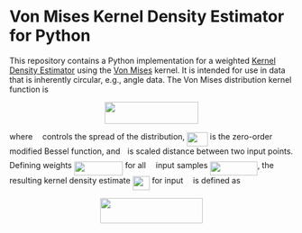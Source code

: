 # Von Mises Kernel Density Estimator for Python
This repository contains a Python implementation for a weighted [Kernel Density Estimator](https://en.wikipedia.org/wiki/Kernel_density_estimation) using the [Von Mises](https://en.wikipedia.org/wiki/Von_Mises_distribution) kernel. It is intended for use in data that is inherently circular, e.g., angle data. The Von Mises distribution kernel function is

<p align="center"><img src="svgs/9683156d8033f88856817c73523e6c40.svg?3491bf8ac8&invert_in_darkmode" align=middle width=166.18139999999997pt height=38.773514999999996pt/></p>

where <img src="svgs/5c62da39aa7289df62d937cb24a31161.svg?8b021cbee8&invert_in_darkmode" align=middle width=9.435855000000002pt height=14.102549999999994pt/> controls the spread of the distribution, <img src="svgs/67cca8c49fcd0fcd6bcb17e3d28c1ecf.svg?d7ff5f7be2&invert_in_darkmode" align=middle width=36.746985pt height=24.56552999999997pt/> is the zero-order modified Bessel function, and <img src="svgs/2f2322dff5bde89c37bcae4116fe20a8.svg?13f6992c6b&invert_in_darkmode" align=middle width=5.208868500000004pt height=22.745910000000016pt/> is scaled distance between two input points. Defining weights <img src="svgs/834e625005a683e45c1c7247405d6335.svg?1305e6c70a&invert_in_darkmode" align=middle width=86.50818pt height=24.56552999999997pt/> for all <img src="svgs/55a049b8f161ae7cfeb0197d75aff967.svg?bbf2845fdd&invert_in_darkmode" align=middle width=9.830040000000002pt height=14.102549999999994pt/> input samples <img src="svgs/f747c4213e8bcc1a1d6c338fb121f15f.svg?23859f39b2&invert_in_darkmode" align=middle width=84.27523500000001pt height=24.56552999999997pt/>, the resulting kernel density estimate <img src="svgs/c7c62a2daf28ea2b7b9f9aa969485b8c.svg?aaad8dd0ff&invert_in_darkmode" align=middle width=30.368085pt height=24.56552999999997pt/> for input <img src="svgs/332cc365a4987aacce0ead01b8bdcc0b.svg?7ac154249c&invert_in_darkmode" align=middle width=9.359955000000003pt height=14.102549999999994pt/> is defined as
<p align="center"><img src="svgs/162f5799ac5f26b9190788417c19e0f1.svg?abf7199b85&invert_in_darkmode" align=middle width=181.19145pt height=44.878845pt/></p>